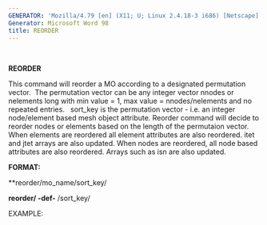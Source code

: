 ```yaml
---
GENERATOR: 'Mozilla/4.79 [en] (X11; U; Linux 2.4.18-3 i686) [Netscape]'
Generator: Microsoft Word 98
title: REORDER
---
```


 

 **REORDER**

  This command will reorder a MO according to a designated permutation
  vector.  The permutation vector can be any integer vector nnodes or
  nelements long with min value = 1, max value = nnodes/nelements and
  no repeated entries.   sort\_key is the permutation vector - i.e. an
  integer node/element based mesh object attribute.
  Reorder command will decide to reorder nodes or elements based on
  the length of the permutaion vector. When elements are reordered all
  element attributes are also reordered. itet and jtet arrays are also
  updated. When nodes are reordered, all node based attributes are
  also reordered. Arrays such as isn are also updated.

 **FORMAT:**

  **reorder/mo\_name/sort\_key/

  **reorder/ -def-** /sort\_key/

 EXAMPLE:

 
